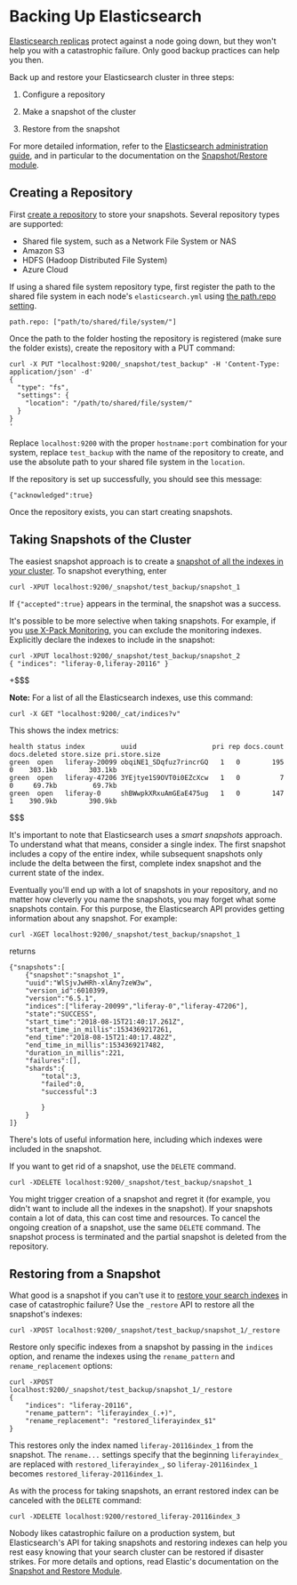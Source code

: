 # Backing Up Elasticsearch [](id=backing-up-elasticsearch)

[Elasticsearch replicas](https://www.elastic.co/guide/en/elasticsearch/guide/master/replica-shards.html)
protect against a node going down, but they won't help you with a catastrophic
failure. Only good backup practices can help you then.

Back up and restore your Elasticsearch cluster in three steps: 

1.  Configure a repository

2.  Make a snapshot of the cluster

3.  Restore from the snapshot

For more detailed information, refer to the 
[Elasticsearch administration guide](https://www.elastic.co/guide/en/elasticsearch/guide/master/administration.html),
and in particular to the documentation on the 
[Snapshot/Restore module](https://www.elastic.co/guide/en/elasticsearch/reference/6.1/modules-snapshots.html).

## Creating a Repository [](id=creating-a-repository)

First [create a repository](https://www.elastic.co/guide/en/elasticsearch/reference/6.1/modules-snapshots.html#_repositories)
to store your snapshots. Several repository types are supported:

- Shared file system, such as a Network File System or NAS
- Amazon S3
- HDFS (Hadoop Distributed File System)
- Azure Cloud

If using a shared file system repository type, first register the path to the
shared file system in each node's `elasticsearch.yml` using 
[the path.repo setting](https://www.elastic.co/guide/en/elasticsearch/reference/6.1/modules-snapshots.html#_shared_file_system_repository).

    path.repo: ["path/to/shared/file/system/"]

Once the path to the folder hosting the repository is registered (make sure the
folder exists), create the repository with a PUT command:

    curl -X PUT "localhost:9200/_snapshot/test_backup" -H 'Content-Type: application/json' -d'
    {
      "type": "fs",
      "settings": {
        "location": "/path/to/shared/file/system/"
      }
    }
    '
Replace `localhost:9200` with the proper `hostname:port` combination for your
system, replace `test_backup` with the name of the repository to create, and use
the absolute path to your shared file system in the `location`.

If the repository is set up successfully, you should see this message:

    {"acknowledged":true}

Once the repository exists, you can start creating snapshots.

## Taking Snapshots of the Cluster [](id=snapshotting-the-cluster)

The easiest snapshot approach is to create a 
[snapshot of all the indexes in your cluster](https://www.elastic.co/guide/en/elasticsearch/reference/6.1/modules-snapshots.html#_snapshot). 
To snapshot everything, enter

    curl -XPUT localhost:9200/_snapshot/test_backup/snapshot_1

If `{"accepted":true}` appears in the terminal, the snapshot was a success.

It's possible to be more selective when taking snapshots. For example, if you
[use X-Pack Monitoring](https://customer.liferay.com/documentation/7.1/deploy/-/official_documentation/deployment/installing-x-pack-monitoring),
you can exclude the monitoring indexes. Explicitly declare the indexes to
include in the snapshot:

    curl -XPUT localhost:9200/_snapshot/test_backup/snapshot_2
    { "indices": "liferay-0,liferay-20116" }

+$$$

**Note:** For a list of all the Elasticsearch indexes, use this command:

    curl -X GET "localhost:9200/_cat/indices?v"

This shows the index metrics:

    health status index         uuid                   pri rep docs.count docs.deleted store.size pri.store.size
    green  open   liferay-20099 obqiNE1_SDqfuz7rincrGQ   1   0        195            0    303.1kb        303.1kb
    green  open   liferay-47206 3YEjtye1S9OVT0i0EZcXcw   1   0          7            0     69.7kb         69.7kb
    green  open   liferay-0     shBWwpkXRxuAmGEaE475ug   1   0        147            1    390.9kb        390.9kb

$$$

It's important to note that Elasticsearch uses a *smart snapshots* approach. To
understand what that means, consider a single index. The first snapshot includes
a copy of the entire index, while subsequent snapshots only include the delta
between the first, complete index snapshot and the current state of the index.

Eventually you'll end up with a lot of snapshots in your repository, and no
matter how cleverly you name the snapshots, you may forget what some snapshots
contain. For this purpose, the Elasticsearch API provides getting information
about any snapshot. For example:

    curl -XGET localhost:9200/_snapshot/test_backup/snapshot_1

returns

    {"snapshots":[
        {"snapshot":"snapshot_1",
        "uuid":"WlSjvJwHRh-xlAny7zeW3w",
        "version_id":6010399,
        "version":"6.5.1",
        "indices":["liferay-20099","liferay-0","liferay-47206"],
        "state":"SUCCESS",
        "start_time":"2018-08-15T21:40:17.261Z",
        "start_time_in_millis":1534369217261,
        "end_time":"2018-08-15T21:40:17.482Z",
        "end_time_in_millis":1534369217482,
        "duration_in_millis":221,
        "failures":[],
        "shards":{
            "total":3,
            "failed":0,
            "successful":3
            
            }
        }
    ]}

There's lots of useful information here, including which indexes were
included in the snapshot.

If you want to get rid of a snapshot, use the `DELETE` command.

    curl -XDELETE localhost:9200/_snapshot/test_backup/snapshot_1

You might trigger creation of a snapshot and regret it (for example, you didn't
want to include all the indexes in the snapshot). If your snapshots contain
a lot of data, this can cost time and resources. To cancel the ongoing creation
of a snapshot, use the same `DELETE` command.  The snapshot process is
terminated and the partial snapshot is deleted from the repository.

## Restoring from a Snapshot [](id=restoring-from-a-snapshot)

What good is a snapshot if you can't use it to 
[restore your search indexes](https://www.elastic.co/guide/en/elasticsearch/reference/6.1/modules-snapshots.html#_restore) 
in case of catastrophic failure? Use the `_restore` API to restore all the
snapshot's indexes:

    curl -XPOST localhost:9200/_snapshot/test_backup/snapshot_1/_restore

Restore only specific indexes from a snapshot by passing in the `indices`
option, and rename the indexes using the `rename_pattern` and
`rename_replacement` options:

    curl -XPOST
    localhost:9200/_snapshot/test_backup/snapshot_1/_restore
    {
        "indices": "liferay-20116",
        "rename_pattern": "liferayindex_(.+)",
        "rename_replacement": "restored_liferayindex_$1"
    }

This restores only the index named `liferay-20116index_1` from the snapshot. The
`rename...` settings specify that the beginning `liferayindex_` are replaced
with `restored_liferayindex_`, so `liferay-20116index_1` becomes
`restored_liferay-20116index_1`.

As with the process for taking snapshots, an errant restored index can be
canceled with the `DELETE` command:

    curl -XDELETE localhost:9200/restored_liferay-20116index_3

Nobody likes catastrophic failure on a production system, but Elasticsearch's
API for taking snapshots and restoring indexes can help you rest easy knowing
that your search cluster can be restored if disaster strikes. For more details
and options, read Elastic's documentation on the [Snapshot and Restore
Module](https://www.elastic.co/guide/en/elasticsearch/reference/6.1/modules-snapshots.html#modules-snapshots).
